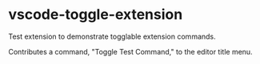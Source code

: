 # vscode-toggle-extension

Test extension to demonstrate togglable extension commands.

Contributes a command, "Toggle Test Command," to the editor title menu.